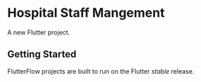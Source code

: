 # Hospital Staff Mangement 

A new Flutter project.

## Getting Started

FlutterFlow projects are built to run on the Flutter _stable_ release.
